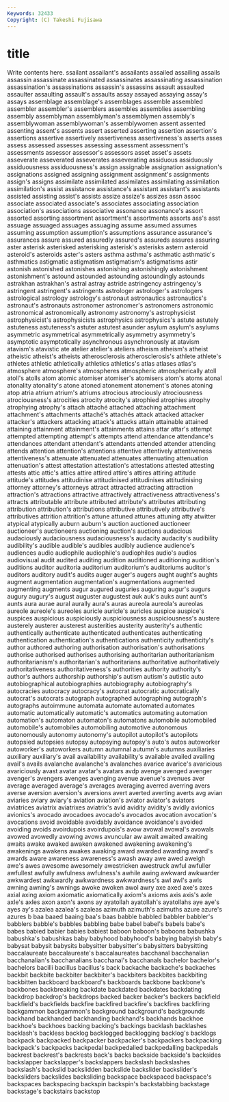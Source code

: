 ```yaml
---
Keywords: 32433 
Copyright: (C) Takeshi Fujisawa
---
```


# title

Write contents here.
ssailant assailant's assailants
assailed assailing assails assassin assassinate assassinated assassinates assassinating assassination assassination's
assassinations assassin's assassins assault assaulted assaulter assaulting assault's assaults assay
assayed assaying assay's assays assemblage assemblage's assemblages assemble assembled assembler
assembler's assemblers assembles assemblies assembling assembly assemblyman assemblyman's assemblymen assembly's
assemblywoman assemblywoman's assemblywomen assent assented assenting assent's assents assert asserted
asserting assertion assertion's assertions assertive assertively assertiveness assertiveness's asserts asses
assess assessed assesses assessing assessment assessment's assessments assessor assessor's assessors
asset asset's assets asseverate asseverated asseverates asseverating assiduous assiduously assiduousness
assiduousness's assign assignable assignation assignation's assignations assigned assigning assignment assignment's
assignments assign's assigns assimilate assimilated assimilates assimilating assimilation assimilation's assist
assistance assistance's assistant assistant's assistants assisted assisting assist's assists assize
assize's assizes assn assoc associate associated associate's associates associating association
association's associations associative assonance assonance's assort assorted assorting assortment assortment's
assortments assorts ass's asst assuage assuaged assuages assuaging assume assumed
assumes assuming assumption assumption's assumptions assurance assurance's assurances assure assured
assuredly assured's assureds assures assuring aster asterisk asterisked asterisking asterisk's
asterisks astern asteroid asteroid's asteroids aster's asters asthma asthma's asthmatic
asthmatic's asthmatics astigmatic astigmatism astigmatism's astigmatisms astir astonish astonished astonishes
astonishing astonishingly astonishment astonishment's astound astounded astounding astoundingly astounds astrakhan
astrakhan's astral astray astride astringency astringency's astringent astringent's astringents astrologer
astrologer's astrologers astrological astrology astrology's astronaut astronautics astronautics's astronaut's astronauts
astronomer astronomer's astronomers astronomic astronomical astronomically astronomy astronomy's astrophysicist astrophysicist's
astrophysicists astrophysics astrophysics's astute astutely astuteness astuteness's astuter astutest asunder
asylum asylum's asylums asymmetric asymmetrical asymmetrically asymmetry asymmetry's asymptotic asymptotically
asynchronous asynchronously at atavism atavism's atavistic ate atelier atelier's ateliers
atheism atheism's atheist atheistic atheist's atheists atherosclerosis atherosclerosis's athlete athlete's
athletes athletic athletically athletics athletics's atlas atlases atlas's atmosphere atmosphere's
atmospheres atmospheric atmospherically atoll atoll's atolls atom atomic atomiser atomiser's
atomisers atom's atoms atonal atonality atonality's atone atoned atonement atonement's
atones atoning atop atria atrium atrium's atriums atrocious atrociously atrociousness
atrociousness's atrocities atrocity atrocity's atrophied atrophies atrophy atrophying atrophy's attach
attaché attached attaching attachment attachment's attachments attaché's attachés attack attacked
attacker attacker's attackers attacking attack's attacks attain attainable attained attaining
attainment attainment's attainments attains attar attar's attempt attempted attempting attempt's
attempts attend attendance attendance's attendances attendant attendant's attendants attended attender
attending attends attention attention's attentions attentive attentively attentiveness attentiveness's attenuate
attenuated attenuates attenuating attenuation attenuation's attest attestation attestation's attestations attested
attesting attests attic attic's attics attire attired attire's attires attiring
attitude attitude's attitudes attitudinise attitudinised attitudinises attitudinising attorney attorney's attorneys
attract attracted attracting attraction attraction's attractions attractive attractively attractiveness attractiveness's
attracts attributable attribute attributed attribute's attributes attributing attribution attribution's attributions
attributive attributively attributive's attributives attrition attrition's attune attuned attunes attuning
atty atwitter atypical atypically auburn auburn's auction auctioned auctioneer auctioneer's
auctioneers auctioning auction's auctions audacious audaciously audaciousness audaciousness's audacity audacity's
audibility audibility's audible audible's audibles audibly audience audience's audiences audio
audiophile audiophile's audiophiles audio's audios audiovisual audit audited auditing audition
auditioned auditioning audition's auditions auditor auditoria auditorium auditorium's auditoriums auditor's
auditors auditory audit's audits auger auger's augers aught aught's aughts
augment augmentation augmentation's augmentations augmented augmenting augments augur augured auguries
auguring augur's augurs augury augury's august auguster augustest auk auk's
auks aunt aunt's aunts aura aurae aural aurally aura's auras
aureola aureola's aureolas aureole aureole's aureoles auricle auricle's auricles auspice
auspice's auspices auspicious auspiciously auspiciousness auspiciousness's austere austerely austerer austerest
austerities austerity austerity's authentic authentically authenticate authenticated authenticates authenticating authentication
authentication's authentications authenticity authenticity's author authored authoring authorisation authorisation's authorisations
authorise authorised authorises authorising authoritarian authoritarianism authoritarianism's authoritarian's authoritarians authoritative
authoritatively authoritativeness authoritativeness's authorities authority authority's author's authors authorship authorship's
autism autism's autistic auto autobiographical autobiographies autobiography autobiography's autocracies autocracy
autocracy's autocrat autocratic autocratically autocrat's autocrats autograph autographed autographing autograph's
autographs autoimmune automata automate automated automates automatic automatically automatic's automatics
automating automation automation's automaton automaton's automatons automobile automobiled automobile's automobiles
automobiling automotive autonomous autonomously autonomy autonomy's autopilot autopilot's autopilots autopsied
autopsies autopsy autopsying autopsy's auto's autos autoworker autoworker's autoworkers autumn
autumnal autumn's autumns auxiliaries auxiliary auxiliary's avail availability availability's available
availed availing avail's avails avalanche avalanche's avalanches avarice avarice's avaricious
avariciously avast avatar avatar's avatars avdp avenge avenged avenger avenger's
avengers avenges avenging avenue avenue's avenues aver average averaged average's
averages averaging averred averring avers averse aversion aversion's aversions avert
averted averting averts avg avian aviaries aviary aviary's aviation aviation's
aviator aviator's aviators aviatrices aviatrix aviatrixes aviatrix's avid avidity avidity's
avidly avionics avionics's avocado avocadoes avocado's avocados avocation avocation's avocations
avoid avoidable avoidably avoidance avoidance's avoided avoiding avoids avoirdupois avoirdupois's
avow avowal avowal's avowals avowed avowedly avowing avows avuncular aw
await awaited awaiting awaits awake awaked awaken awakened awakening awakening's
awakenings awakens awakes awaking award awarded awarding award's awards aware
awareness awareness's awash away awe awed aweigh awe's awes awesome
awesomely awestricken awestruck awful awfuller awfullest awfully awfulness awfulness's awhile
awing awkward awkwarder awkwardest awkwardly awkwardness awkwardness's awl awl's awls
awning awning's awnings awoke awoken awol awry axe axed axe's
axes axial axing axiom axiomatic axiomatically axiom's axioms axis axis's
axle axle's axles axon axon's axons ay ayatollah ayatollah's ayatollahs
aye aye's ayes ay's azalea azalea's azaleas azimuth azimuth's azimuths
azure azure's azures b baa baaed baaing baa's baas babble
babbled babbler babbler's babblers babble's babbles babbling babe babel babel's
babels babe's babes babied babier babies babiest baboon baboon's baboons
babushka babushka's babushkas baby babyhood babyhood's babying babyish baby's babysat
babysit babysits babysitter babysitter's babysitters babysitting baccalaureate baccalaureate's baccalaureates bacchanal
bacchanalian bacchanalian's bacchanalians bacchanal's bacchanals bachelor bachelor's bachelors bacilli bacillus
bacillus's back backache backache's backaches backbit backbite backbiter backbiter's backbiters
backbites backbiting backbitten backboard backboard's backboards backbone backbone's backbones backbreaking
backdate backdated backdates backdating backdrop backdrop's backdrops backed backer backer's
backers backfield backfield's backfields backfire backfired backfire's backfires backfiring backgammon
backgammon's background background's backgrounds backhand backhanded backhanding backhand's backhands backhoe
backhoe's backhoes backing backing's backings backlash backlashes backlash's backless backlog
backlogged backlogging backlog's backlogs backpack backpacked backpacker backpacker's backpackers backpacking
backpack's backpacks backpedal backpedalled backpedalling backpedals backrest backrest's backrests back's
backs backside backside's backsides backslapper backslapper's backslappers backslash backslashes backslash's
backslid backslidden backslide backslider backslider's backsliders backslides backsliding backspace backspaced
backspace's backspaces backspacing backspin backspin's backstabbing backstage backstage's backstairs backstop
